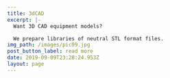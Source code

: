 ```yaml
---
title: 3dCAD
excerpt: |-
  Want 3D CAD equipment models?

  We prepare libraries of neutral STL format files.
img_path: /images/pic09.jpg
post_button_label: read more
date: 2019-09-09T23:28:24.953Z
layout: page
---
```


